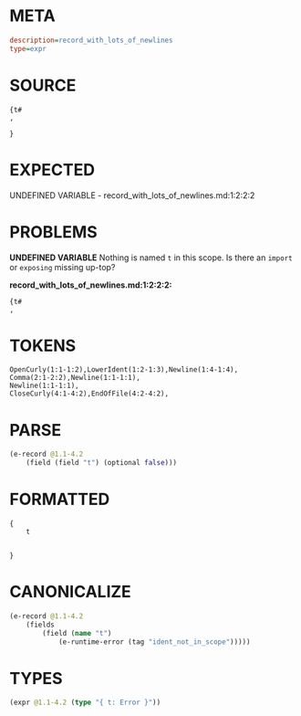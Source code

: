# META
~~~ini
description=record_with_lots_of_newlines
type=expr
~~~
# SOURCE
~~~roc
{t#
,

}
~~~
# EXPECTED
UNDEFINED VARIABLE - record_with_lots_of_newlines.md:1:2:2:2
# PROBLEMS
**UNDEFINED VARIABLE**
Nothing is named `t` in this scope.
Is there an `import` or `exposing` missing up-top?

**record_with_lots_of_newlines.md:1:2:2:2:**
```roc
{t#
,
```


# TOKENS
~~~zig
OpenCurly(1:1-1:2),LowerIdent(1:2-1:3),Newline(1:4-1:4),
Comma(2:1-2:2),Newline(1:1-1:1),
Newline(1:1-1:1),
CloseCurly(4:1-4:2),EndOfFile(4:2-4:2),
~~~
# PARSE
~~~clojure
(e-record @1.1-4.2
	(field (field "t") (optional false)))
~~~
# FORMATTED
~~~roc
{
	t


}
~~~
# CANONICALIZE
~~~clojure
(e-record @1.1-4.2
	(fields
		(field (name "t")
			(e-runtime-error (tag "ident_not_in_scope")))))
~~~
# TYPES
~~~clojure
(expr @1.1-4.2 (type "{ t: Error }"))
~~~
